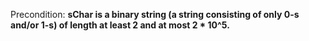 Precondition: **sChar is a binary string (a string consisting of only 0-s and/or 1-s) of length at least 2 and at most 2 * 10^5.**